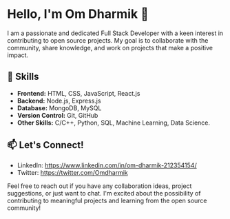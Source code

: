 # Hello, I'm Om Dharmik 👋

I am a passionate and dedicated Full Stack Developer with a keen interest in contributing to open source projects. My goal is to collaborate with the community, share knowledge, and work on projects that make a positive impact.

## 🔧 Skills

- **Frontend:** HTML, CSS, JavaScript, React.js
- **Backend:** Node.js, Express.js
- **Database:** MongoDB, MySQL
- **Version Control:** Git, GitHub
- **Other Skills:** C/C++, Python, SQL, Machine Learning, Data Science.



## 📫 Let's Connect!

- LinkedIn: https://www.linkedin.com/in/om-dharmik-212354154/
- Twitter: https://twitter.com/Omdharmik

Feel free to reach out if you have any collaboration ideas, project suggestions, or just want to chat. I'm excited about the possibility of contributing to meaningful projects and learning from the open source community!

